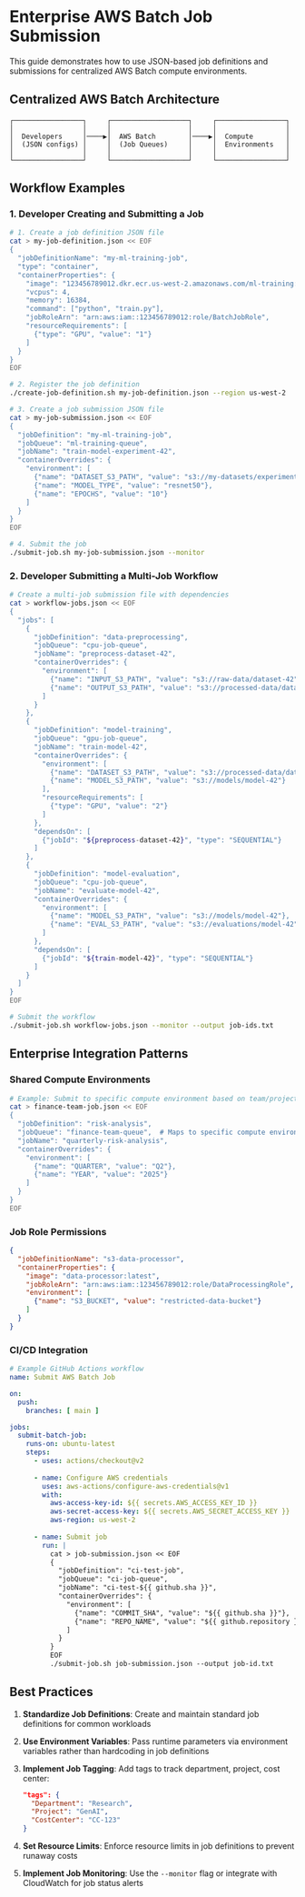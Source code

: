 # Enterprise AWS Batch Job Submission

This guide demonstrates how to use JSON-based job definitions and submissions for centralized AWS Batch compute environments.

## Centralized AWS Batch Architecture

```
┌─────────────────┐     ┌───────────────────┐     ┌─────────────────┐
│                 │     │                   │     │                 │
│  Developers     │────▶│  AWS Batch        │────▶│  Compute        │
│  (JSON configs) │     │  (Job Queues)     │     │  Environments   │
│                 │     │                   │     │                 │
└─────────────────┘     └───────────────────┘     └─────────────────┘
```

## Workflow Examples

### 1. Developer Creating and Submitting a Job

```bash
# 1. Create a job definition JSON file
cat > my-job-definition.json << EOF
{
  "jobDefinitionName": "my-ml-training-job",
  "type": "container",
  "containerProperties": {
    "image": "123456789012.dkr.ecr.us-west-2.amazonaws.com/ml-training:latest",
    "vcpus": 4,
    "memory": 16384,
    "command": ["python", "train.py"],
    "jobRoleArn": "arn:aws:iam::123456789012:role/BatchJobRole",
    "resourceRequirements": [
      {"type": "GPU", "value": "1"}
    ]
  }
}
EOF

# 2. Register the job definition
./create-job-definition.sh my-job-definition.json --region us-west-2

# 3. Create a job submission JSON file
cat > my-job-submission.json << EOF
{
  "jobDefinition": "my-ml-training-job",
  "jobQueue": "ml-training-queue",
  "jobName": "train-model-experiment-42",
  "containerOverrides": {
    "environment": [
      {"name": "DATASET_S3_PATH", "value": "s3://my-datasets/experiment-42"},
      {"name": "MODEL_TYPE", "value": "resnet50"},
      {"name": "EPOCHS", "value": "10"}
    ]
  }
}
EOF

# 4. Submit the job
./submit-job.sh my-job-submission.json --monitor
```

### 2. Developer Submitting a Multi-Job Workflow

```bash
# Create a multi-job submission file with dependencies
cat > workflow-jobs.json << EOF
{
  "jobs": [
    {
      "jobDefinition": "data-preprocessing",
      "jobQueue": "cpu-job-queue",
      "jobName": "preprocess-dataset-42",
      "containerOverrides": {
        "environment": [
          {"name": "INPUT_S3_PATH", "value": "s3://raw-data/dataset-42"},
          {"name": "OUTPUT_S3_PATH", "value": "s3://processed-data/dataset-42"}
        ]
      }
    },
    {
      "jobDefinition": "model-training",
      "jobQueue": "gpu-job-queue",
      "jobName": "train-model-42",
      "containerOverrides": {
        "environment": [
          {"name": "DATASET_S3_PATH", "value": "s3://processed-data/dataset-42"},
          {"name": "MODEL_S3_PATH", "value": "s3://models/model-42"}
        ],
        "resourceRequirements": [
          {"type": "GPU", "value": "2"}
        ]
      },
      "dependsOn": [
        {"jobId": "${preprocess-dataset-42}", "type": "SEQUENTIAL"}
      ]
    },
    {
      "jobDefinition": "model-evaluation",
      "jobQueue": "cpu-job-queue",
      "jobName": "evaluate-model-42",
      "containerOverrides": {
        "environment": [
          {"name": "MODEL_S3_PATH", "value": "s3://models/model-42"},
          {"name": "EVAL_S3_PATH", "value": "s3://evaluations/model-42"}
        ]
      },
      "dependsOn": [
        {"jobId": "${train-model-42}", "type": "SEQUENTIAL"}
      ]
    }
  ]
}
EOF

# Submit the workflow
./submit-job.sh workflow-jobs.json --monitor --output job-ids.txt
```

## Enterprise Integration Patterns

### Shared Compute Environments

```bash
# Example: Submit to specific compute environment based on team/project
cat > finance-team-job.json << EOF
{
  "jobDefinition": "risk-analysis",
  "jobQueue": "finance-team-queue",  # Maps to specific compute environment
  "jobName": "quarterly-risk-analysis",
  "containerOverrides": {
    "environment": [
      {"name": "QUARTER", "value": "Q2"},
      {"name": "YEAR", "value": "2025"}
    ]
  }
}
EOF
```

### Job Role Permissions

```json
{
  "jobDefinitionName": "s3-data-processor",
  "containerProperties": {
    "image": "data-processor:latest",
    "jobRoleArn": "arn:aws:iam::123456789012:role/DataProcessingRole",
    "environment": [
      {"name": "S3_BUCKET", "value": "restricted-data-bucket"}
    ]
  }
}
```

### CI/CD Integration

```yaml
# Example GitHub Actions workflow
name: Submit AWS Batch Job

on:
  push:
    branches: [ main ]

jobs:
  submit-batch-job:
    runs-on: ubuntu-latest
    steps:
      - uses: actions/checkout@v2
      
      - name: Configure AWS credentials
        uses: aws-actions/configure-aws-credentials@v1
        with:
          aws-access-key-id: ${{ secrets.AWS_ACCESS_KEY_ID }}
          aws-secret-access-key: ${{ secrets.AWS_SECRET_ACCESS_KEY }}
          aws-region: us-west-2
      
      - name: Submit job
        run: |
          cat > job-submission.json << EOF
          {
            "jobDefinition": "ci-test-job",
            "jobQueue": "ci-job-queue",
            "jobName": "ci-test-${{ github.sha }}",
            "containerOverrides": {
              "environment": [
                {"name": "COMMIT_SHA", "value": "${{ github.sha }}"},
                {"name": "REPO_NAME", "value": "${{ github.repository }}"}
              ]
            }
          }
          EOF
          ./submit-job.sh job-submission.json --output job-id.txt
```

## Best Practices

1. **Standardize Job Definitions**: Create and maintain standard job definitions for common workloads

2. **Use Environment Variables**: Pass runtime parameters via environment variables rather than hardcoding in job definitions

3. **Implement Job Tagging**: Add tags to track department, project, cost center:
   ```json
   "tags": {
     "Department": "Research",
     "Project": "GenAI",
     "CostCenter": "CC-123"
   }
   ```

4. **Set Resource Limits**: Enforce resource limits in job definitions to prevent runaway costs

5. **Implement Job Monitoring**: Use the `--monitor` flag or integrate with CloudWatch for job status alerts
